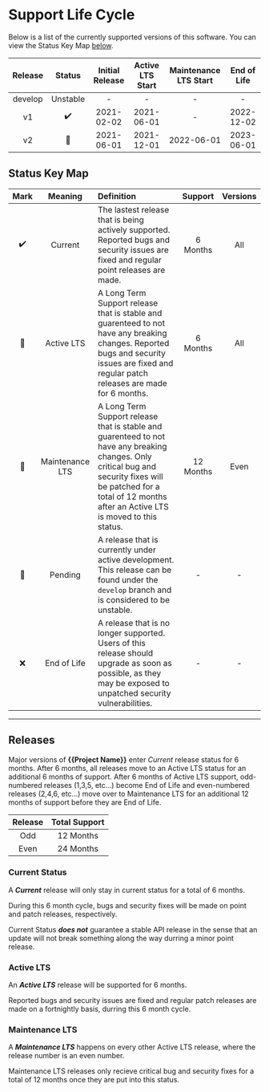 # Support Life Cycle

Below is a list of the currently supported versions of this software. You can view the Status Key Map [below](#status-key-map).

| Release | Status | Initial Release | Active LTS Start | Maintenance LTS Start | End of Life |
| :-----: | :----------------: | :-------------: | :------------------: | :--------------------: | :-: |
| develop  | Unstable | - | - | - | - |
| v1  | :heavy_check_mark: | 2021-02-02 | 2021-06-01 | - | 2022-12-02 |
| v2  | :construction: | 2021-06-01 | 2021-12-01 | 2022-06-01 | 2023-06-01 |

## Status Key Map

| Mark | Meaning | Definition | Support | Versions |
| :--: | :-----: | :---- | :---: | :---: |
| :heavy_check_mark: | Current | The lastest release that is being actively supported. Reported bugs and security issues are fixed and regular point releases are made. | 6 Months | All |
| :purple_heart: | Active LTS | A Long Term Support release that is stable and guarenteed to not have any breaking changes. Reported bugs and security issues are fixed and regular patch releases are made for 6 months. | 6 Months | All |
| :wrench: |  Maintenance LTS | A Long Term Support release that is stable and guarenteed to not have any breaking changes. Only critical bug and security fixes will be patched for a total of 12 months after an Active LTS is moved to this status. | 12 Months | Even |
| :construction: | Pending | A release that is currently under active development. This release can be found under the `develop` branch and is considered to be unstable. | - | - |
| :x: | End of Life | A release that is no longer supported. Users of this release should upgrade as soon as possible, as they may be exposed to unpatched security vulnerabilities. | - | - |

---
## Releases
Major versions of **{{Project Name}}** enter _Current_ release status for 6 months. After 6 months, all releases move to an Active LTS status for an additional 6 months of support. After 6 months of Active LTS support, odd-numbered releases (1,3,5, etc...) become End of Life and even-numbered releases (2,4,6, etc...) move over to Maintenance LTS for an additional 12 months of support before they are End of Life.

| Release | Total Support |
| :-----: | :-----: |
| Odd  | 12 Months |
| Even | 24 Months |


### Current Status

A **_Current_** release will only stay in current status for a total of 6 months.

During this 6 month cycle, bugs and security fixes will be made on point and patch releases, respectively.

Current Status **_does not_** guarantee a stable API release in the sense that an update will not break something along the way durring a minor point release.

### Active LTS

An **_Active LTS_** release will be supported for 6 months.

Reported bugs and security issues are fixed and regular patch releases are made on a fortnightly basis, durring this 6 month cycle.

### Maintenance LTS

A **_Maintenance LTS_** happens on every other Active LTS release, where the release number is an even number.

Maintenance LTS releases only recieve critical bug and security fixes for a total of 12 months once they are put into this status.